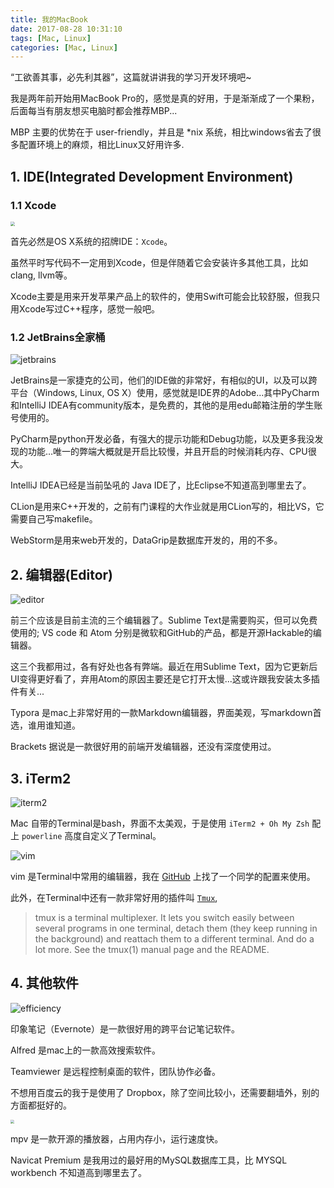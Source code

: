 ```yaml
---
title: 我的MacBook
date: 2017-08-28 10:31:10
tags: [Mac, Linux]
categories: [Mac, Linux]
---
```


“工欲善其事，必先利其器”，这篇就讲讲我的学习开发环境吧~


我是两年前开始用MacBook Pro的，感觉是真的好用，于是渐渐成了一个果粉，后面每当有朋友想买电脑时都会推荐MBP...


MBP 主要的优势在于 user-friendly，并且是 \*nix 系统，相比windows省去了很多配置环境上的麻烦，相比Linux又好用许多.

<!-- more -->


## 1. IDE(Integrated Development Environment)

### 1.1 Xcode 

<img src="/images/我的MacBook/xcode.png" style="zoom:45%" />

首先必然是OS X系统的招牌IDE：`Xcode`。

虽然平时写代码不一定用到Xcode，但是伴随着它会安装许多其他工具，比如clang, llvm等。

Xcode主要是用来开发苹果产品上的软件的，使用Swift可能会比较舒服，但我只用Xcode写过C++程序，感觉一般吧。


### 1.2 JetBrains全家桶

![jetbrains](/images/我的MacBook/jetbrains.png)


JetBrains是一家捷克的公司，他们的IDE做的非常好，有相似的UI，以及可以跨平台（Windows, Linux, OS X）使用，感觉就是IDE界的Adobe...其中PyCharm和IntelliJ IDEA有community版本，是免费的，其他的是用edu邮箱注册的学生账号使用的。

PyCharm是python开发必备，有强大的提示功能和Debug功能，以及更多我没发现的功能…唯一的弊端大概就是开启比较慢，并且开启的时候消耗内存、CPU很大。

IntelliJ IDEA已经是当前坠吼的 Java IDE了，比Eclipse不知道高到哪里去了。

CLion是用来C++开发的，之前有门课程的大作业就是用CLion写的，相比VS，它需要自己写makefile。

WebStorm是用来web开发的，DataGrip是数据库开发的，用的不多。


## 2. 编辑器(Editor)

![editor](/images/我的MacBook/editor.png)

前三个应该是目前主流的三个编辑器了。Sublime Text是需要购买，但可以免费使用的; VS code 和 Atom 分别是微软和GitHub的产品，都是开源Hackable的编辑器。

这三个我都用过，各有好处也各有弊端。最近在用Sublime Text，因为它更新后UI变得更好看了，弃用Atom的原因主要还是它打开太慢...这或许跟我安装太多插件有关...

Typora 是mac上非常好用的一款Markdown编辑器，界面美观，写markdown首选，谁用谁知道。

Brackets 据说是一款很好用的前端开发编辑器，还没有深度使用过。

## 3. iTerm2

![iterm2](/images/我的MacBook/iterm2.png)

Mac 自带的Terminal是bash，界面不太美观，于是使用 `iTerm2 + Oh My Zsh`  配上 `powerline` 高度自定义了Terminal。

![vim](/images/我的MacBook/vim.gif)

vim 是Terminal中常用的编辑器，我在 [GitHub](https://github.com/wklken/k-vim) 上找了一个同学的配置来使用。

此外，在Terminal中还有一款非常好用的插件叫 [`Tmux`](https://github.com/tmux/tmux/wiki),

> tmux is a terminal multiplexer. It lets you switch easily between several programs in one terminal, detach them (they keep running in the background) and reattach them to a different terminal. And do a lot more. See the tmux(1) manual page and the README.

## 4. 其他软件

![efficiency](/images/我的MacBook/efficiency.png)

印象笔记（Evernote）是一款很好用的跨平台记笔记软件。

Alfred 是mac上的一款高效搜索软件。

Teamviewer 是远程控制桌面的软件，团队协作必备。

不想用百度云的我于是使用了 Dropbox，除了空间比较小，还需要翻墙外，别的方面都挺好的。

<!-- ![efficiency2](/images/我的MacBook/efficiency2.png) -->

<img src="/images/我的MacBook/efficiency2.png" style="zoom:40%" />


mpv 是一款开源的播放器，占用内存小，运行速度快。

Navicat Premium 是我用过的最好用的MySQL数据库工具，比 MYSQL workbench 不知道高到哪里去了。





